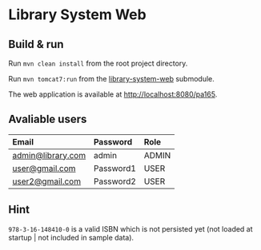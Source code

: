 # Library System Web

## Build & run

Run `mvn clean install` from the root project directory.

Run `mvn tomcat7:run` from the [library-system-web](.) submodule.

The web application is available at <http://localhost:8080/pa165>.

## Avaliable users

| Email             | Password  | Role  |
| :---------------- | :-------- | :---- |
| admin@library.com | admin     | ADMIN |
| user@gmail.com    | Password1 | USER  |
| user2@gmail.com   | Password2 | USER  |

## Hint

`978-3-16-148410-0` is a valid ISBN which is not persisted yet (not loaded at startup | not included in sample data).

